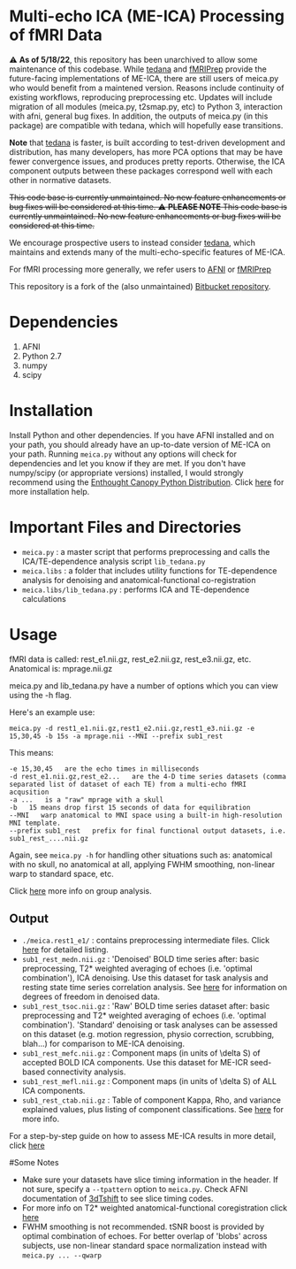 # Multi-echo ICA (ME-ICA) Processing of fMRI Data

⚠️ **As of 5/18/22**, this repository has been unarchived to allow some maintenance of this codebase. While [tedana](https://fmriprep.readthedocs.io) and [fMRIPrep](https://fmriprep.readthedocs.io) provide the future-facing implementations of ME-ICA, there are still users of meica.py who would benefit from a maintened version. Reasons include continuity of existing workflows, reproducing preprocessing etc. Updates will include migration of all modules (meica.py, t2smap.py, etc) to Python 3, interaction with afni, general bug fixes. In addition, the outputs of meica.py (in this package) are compatible with tedana, which will hopefully ease transitions.

**Note** that [tedana](https://fmriprep.readthedocs.io) is faster, is built according to test-driven development and distribution, has many developers, has more PCA options that may be have fewer convergence issues, and produces pretty reports. Otherwise, the ICA component outputs between these packages correspond well with each other in normative datasets.

~~This code base is currently unmaintained. No new feature enhancements or bug fixes will be considered at this time.
⚠️ **PLEASE NOTE** This code base is currently unmaintained. No new feature enhancements or bug fixes will be considered at this time.~~

We encourage prospective users to instead consider [tedana](https://tedana.readthedocs.io),
which maintains and extends many of the multi-echo-specific features of ME-ICA.

For fMRI processing more generally, we refer users to [AFNI](https://afni.nimh.nih.gov/)
or [fMRIPrep](https://fmriprep.readthedocs.io)

This repository is a fork of the (also unmaintained) [Bitbucket repository](https://bitbucket.org/prantikk/me-ica/src/master/).

# Dependencies

1. AFNI
2. Python 2.7
3. numpy
4. scipy


# Installation

Install Python and other dependencies. If you have AFNI installed and on your path, you should already have an up-to-date version of ME-ICA on your path. Running `meica.py` without any options will check for dependencies and let you know if they are met. If you don't have numpy/scipy (or appropriate versions) installed, I would strongly recommend using the [Enthought Canopy Python Distribution](https://www.enthought.com/downloads/). Click [here](http://wiki.org/installing.html) for more installation help.

# Important Files and Directories

- `meica.py` : a master script that performs preprocessing and calls the ICA/TE-dependence analysis script `lib_tedana.py`
- `meica.libs` : a folder that includes utility functions for TE-dependence analysis for denoising and anatomical-functional co-registration
- `meica.libs/lib_tedana.py` : performs ICA and TE-dependence calculations

# Usage

fMRI data is called: 		rest_e1.nii.gz, rest_e2.nii.gz, rest_e3.nii.gz, etc. 
Anatomical is:		mprage.nii.gz

meica.py and lib_tedana.py have a number of options which you can view using the -h flag. 

Here's an example use:

    meica.py -d rest1_e1.nii.gz,rest1_e2.nii.gz,rest1_e3.nii.gz -e 15,30,45 -b 15s -a mprage.nii --MNI --prefix sub1_rest

This means:

    -e 15,30,45   are the echo times in milliseconds
    -d rest_e1.nii.gz,rest_e2...   are the 4-D time series datasets (comma separated list of dataset of each TE) from a multi-echo fMRI acqusition
    -a ...   is a "raw" mprage with a skull
    -b   15 means drop first 15 seconds of data for equilibration
    --MNI   warp anatomical to MNI space using a built-in high-resolution MNI template. 
	--prefix sub1_rest   prefix for final functional output datasets, i.e. sub1_rest_....nii.gz

Again, see `meica.py -h` for handling other situations such as: anatomical with no skull, no anatomical at all, applying FWHM smoothing, non-linear warp to standard space, etc.

Click [here](http://wiki.org/group_analysis.html) more info on group analysis.

## Output

- `./meica.rest1_e1/` : contains preprocessing intermediate files. Click [here](http://wiki.org/meica_preprocessing.html) for detailed listing.
- `sub1_rest_medn.nii.gz` : 'Denoised' BOLD time series after: basic preprocessing, T2* weighted averaging of echoes (i.e. 'optimal combination'), ICA denoising. Use this dataset for task analysis and resting state time series correlation analysis. See [here](http://wiki.org/viewing_results.html#dof) for information on degrees of freedom in denoised data.
- `sub1_rest_tsoc.nii.gz` : 'Raw' BOLD time series dataset after: basic preprocessing and T2* weighted averaging of echoes (i.e. 'optimal combination'). 'Standard' denoising or task analyses can be assessed on this dataset (e.g. motion regression, physio correction, scrubbing, blah...) for comparison to ME-ICA denoising.
- `sub1_rest_mefc.nii.gz` : Component maps (in units of \delta S) of accepted BOLD ICA components. Use this dataset for ME-ICR seed-based connectivity analysis.
- `sub1_rest_mefl.nii.gz` : Component maps (in units of \delta S) of ALL ICA components.
- `sub1_rest_ctab.nii.gz` : Table of component Kappa, Rho, and variance explained values, plus listing of component classifications. See [here](http://wiki.org/viewing_results.html#kappa_spectra) for more info.

For a step-by-step guide on how to assess ME-ICA results in more detail, click [here](http://wiki.org/viewing_results.html)

#Some Notes

- Make sure your datasets have slice timing information in the header. If not sure, specify a `--tpattern` option to `meica.py`. Check AFNI documentation of [3dTshift](http://afni.nimh.nih.gov/pub/dist/doc/program_help/3dTshift.html) to see slice timing codes.
- For more info on T2* weighted anatomical-functional coregistration click [here](http://wiki.org/meica_alignp_mepi_anat.html)
- FWHM smoothing is not recommended. tSNR boost is provided by optimal combination of echoes. For better overlap of 'blobs' across subjects, use non-linear standard space normalization instead with `meica.py ... --qwarp`

